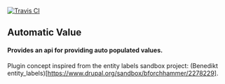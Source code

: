 [![Travis CI](https://travis-ci.org/Jaesin/autovalue.svg?branch=8.x-1.x)](https://travis-ci.org/Jaesin/autovalue)

Automatic Value
---------------

#### Provides an api for providing auto populated values.

Plugin concept inspired from the entity labels sandbox project: (Benedikt entity_labels)[https://www.drupal.org/sandbox/bforchhammer/2278229].
